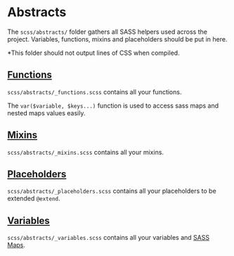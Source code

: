 # Abstracts

The `scss/abstracts/` folder gathers all SASS helpers used across the project. Variables, functions, mixins and placeholders should be put in here.

*This folder should not output lines of CSS when compiled.

## [Functions](https://sass-lang.com/documentation/at-rules/function)

`scss/abstracts/_functions.scss` contains all your functions.

The `var($variable, $keys...)` function is used to access sass maps and nested maps values easily.

## [Mixins](https://sass-lang.com/documentation/at-rules/mixin)

`scss/abstracts/_mixins.scss` contains all your mixins.

## [Placeholders](https://sass-lang.com/documentation/at-rules/extend)

`scss/abstracts/_placeholders.scss` contains all your placeholders to be extended `@extend`.

## [Variables](https://sass-lang.com/documentation/variables)

`scss/abstracts/_variables.scss` contains all your variables and [SASS Maps](https://sass-lang.com/documentation/values/maps).